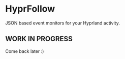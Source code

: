 # HyprFollow

JSON based event monitors for your Hyprland activity.

## WORK IN PROGRESS

Come back later :)
